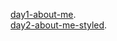[day1-about-me](https://nikita-kanwar.github.io/Xebia-Projects/day1-about-me).
<br>
[day2-about-me-styled](https://nikita-kanwar.github.io/Xebia-Projects/day2-about-me-styled/).

